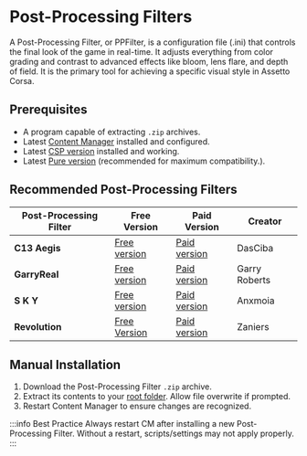 # Post-Processing Filters

> <Badge type="danger" text="Outdated"/> <Badge type="warning" text="Under Review"/>

A Post-Processing Filter, or PPFilter, is a configuration file (.ini) that controls the final look of the game in real-time. It adjusts everything from color grading and contrast to advanced effects like bloom, lens flare, and depth of field. It is the primary tool for achieving a specific visual style in Assetto Corsa.

## Prerequisites
- A program capable of extracting `.zip` archives.
- Latest [Content Manager](installing-cm) installed and configured.
- Latest [CSP version](installing-csp) installed and working.
- Latest [Pure version](https://www.patreon.com/c/peterboese/posts) (recommended for maximum compatibility.).

## Recommended Post-Processing Filters

| Post-Processing Filter | Free Version                                                                                                                        | Paid Version                                          | Creator       |
|------------------------|-------------------------------------------------------------------------------------------------------------------------------------|-------------------------------------------------------|---------------|
| **C13 Aegis**              | [Free version](https://www.overtake.gg/downloads/c13-aegis-post-processing-filter.59979/version/128260/download)                    | [Paid version](https://www.patreon.com/C13Automotive) | DasCiba       |
| **GarryReal**             | [Free version](https://www.overtake.gg/downloads/garryfreev1-0-post-processing-filter-for-pure-gamma.74461/version/133243/download) | [Paid version](https://www.patreon.com/GarryRoberts)  | Garry Roberts |
| **S K Y**                 | [Free version](https://www.overtake.gg/downloads/sky-pure-sol.53935/version/128158/download)                                        | [Paid version](https://www.patreon.com/anxmoia)       | Anxmoia       |
| **Revolution**           | [Free Version](https://www.overtake.gg/downloads/revolution-pp-filter.74846/)                                                       | [Paid version](https://www.patreon.com/zaniers)       | Zaniers       |

<!--https://www.tablesgenerator.com/markdown_tables# if you would like to modify/add more filters -->

## Manual Installation <Badge type="warning" text="Required"/>

1. Download the Post-Processing Filter `.zip` archive.
2. Extract its contents to your [root folder](/guides/modding/root-folder#find-your-root-folder). Allow file overwrite if prompted.
3. Restart Content Manager to ensure changes are recognized.

:::info Best Practice
Always restart CM after installing a new Post-Processing Filter. Without a restart, scripts/settings may not apply properly.
:::
